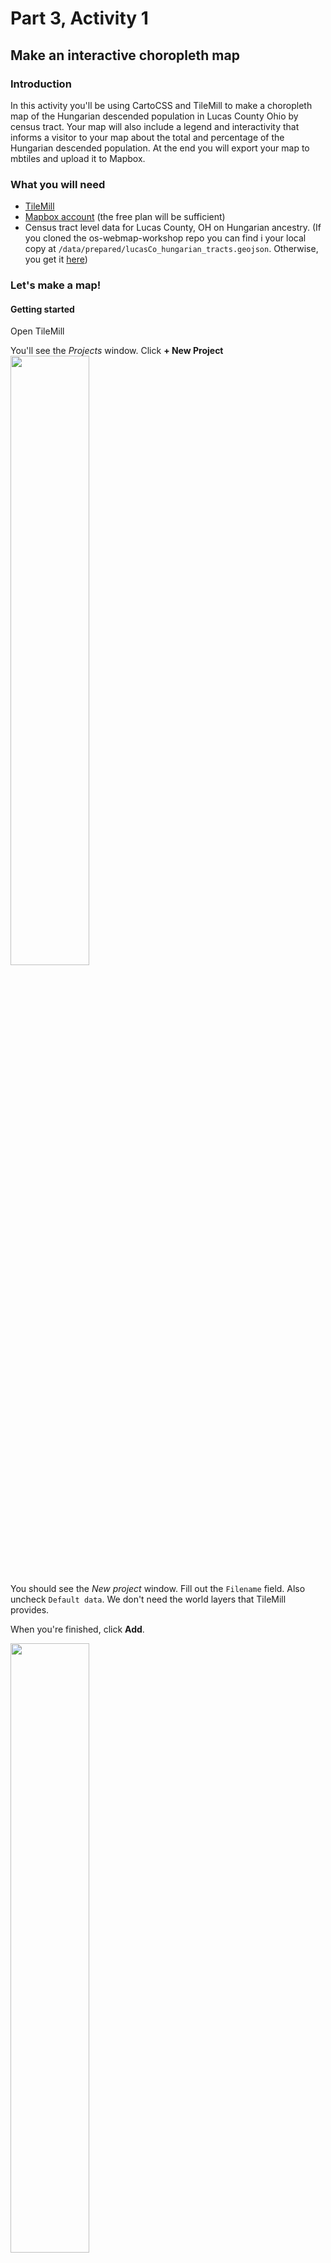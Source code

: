 # Part 3, Activity 1
## Make an interactive choropleth map

### Introduction
In this activity you'll be using CartoCSS and TileMill to make a choropleth map of the Hungarian descended population in Lucas County Ohio by census tract. Your map will also include a legend and interactivity that informs a visitor to your map about the total and percentage of the Hungarian descended population. At the end you will export your map to mbtiles and upload it to Mapbox.

### What you will need
- [TileMill](https://www.mapbox.com/tilemill/)
- [Mapbox account](https://www.mapbox.com/signup/) (the free plan will be sufficient)
- Census tract level data for Lucas County, OH on Hungarian ancestry. (If you cloned the os-webmap-workshop repo you can find i your local copy at `/data/prepared/lucasCo_hungarian_tracts.geojson`. Otherwise, you get it [here](https://raw.githubusercontent.com/maptastik/os-webmap-workshop/gh-pages/data/prepared/lucasCo_hungarian_tracts.geojson))

### Let's make a map!

#### Getting started

Open TileMill

You'll see the *Projects* window. Click  **+ New Project**<br /><img src="https://maptastik.github.com/os-webmap-workshop/images/tm-projects1.png" width=50% />

You should see the *New project* window. Fill out the `Filename` field. Also uncheck `Default data`. We don't need the world layers that TileMill provides. 

When you're finished, click **Add**.

<img src="https://maptastik.github.com/os-webmap-workshop/images/tm-projects2.png" width=50% />

In the *Projects* window, select the project you just made.

#### Setting up your workspace

TileMill will open up your project. It has, by default, added a light blue background to your project. That's no layer of data! It's just a style for the space you'll be putting your data into.

<img src="https://maptastik.github.com/os-webmap-workshop/images/tm-map1.png" width=50% />

In the right hand pane is a text area. There's a little tab denoting that this is `style.mss`. This is where we'll be adding CartoCSS to style our map.

Go ahead and just delete the default CartoCSS:

````
Map {
  background-color: #b8dee6;
}
````
Click **Save**.

You should see a gridded background. That means you have no actual background anymore. That's good! It will allow us to eventually add our map on top of other maps.

#### Adding data

In the bottom-left corner of your window you should see a vertical stack of four buttons. Each one opens up a lot of TileMill's functionality, but we're most concerned with getting some data into TileMill. As such, click the bottom-most button.

<img src="https://maptastik.github.com/os-webmap-workshop/images/tm-map2.PNG" width=10%/>

This will open up a little *Layers* window. Since we haven't added anything to our project, there aren't any layers shown. Let's change that! Click **+ Add Layer**

<img src="https://maptastik.github.com/os-webmap-workshop/images/tm-map3.PNG" width=100% />

You should see the *Add Layer* window. Fill in the `ID` field with a short name for the layer. It can be whatever you want, but it's helpful to name your layer something that describes what it is. (I opted for `tracts`). 

Select the `lucasCo_hungarian_tracts.geojson` dataset wherever you have it saved. Leave everything else as it is and click **Save &amp; Style**

<img src="https://maptastik.github.com/os-webmap-workshop/images/tm-map4.PNG" width=100% />

Alright! You've loaded in your data. You'll see some default cartoCSS for our tracts layers has been loaded into the style.mss pane on the right. Also note that in the bottom-left in the *Layers* window, we now have our tracts layer listed. You may initially not be able to the actual map of our tracts. In the *Layers* window, to the right of #tracts is a magnifying glass icon. Click that and the view will zoom to our tracts.

<img src="https://maptastik.github.com/os-webmap-workshop/images/tm-map5.png" width=100% />

#### Examining the data

Let's take a look at the data. What are we going to map? In the *Layers* window, to the right of `#tracts` is a table icon. Click it and you should see the attribute table of the tracts data. We've got two attribute fields that were joined from ACS Census data. 

- `t_hung` is total population in the tract claiming Hungarian ancestry. 

- `p_hung` is the percentage of the population in the tract that claims Hungarian ancestry. 

#### Some simple styling

Because we're making a choropleth map, it's best to use normalized data. We'll be working with the `p_hung` field for this map.

<img src="https://maptastik.github.com/os-webmap-workshop/images/tm-map6.png" width=100% />

In the stylesheet pane, we have our default styling for our tracts layer:

`#tracts {`
  <br>&nbsp;&nbsp;&nbsp;&nbsp;`line-color:#594;`
  <br>&nbsp;&nbsp;&nbsp;&nbsp;`line-width:0.5;`
  <br>&nbsp;&nbsp;&nbsp;&nbsp;`polygon-opacity:1;`
  <br>&nbsp;&nbsp;&nbsp;&nbsp;`polygon-fill:#ae8;`
<br>`}`

These style description give the map it's current look, but there are many properties of the polygon's fill and outline that can be edited. You can access the built-in CartoCSS reference by click the curly-brace (`{}`) button on that vertical stack of buttons mentioned earlier. Additionally, Mapbox includes the [reference](https://github.com/mapbox/carto/blob/master/docs/latest.md) on their GitHub page and [several examples](https://www.mapbox.com/tilemill/docs/crashcourse/styling/) in the TileMill documentation on their website.

<img src="https://maptastik.github.com/os-webmap-workshop/images/tm-ref1.png" width=100% />

Let's change some properties. Change:

- `line-color:#594;` to `line-color:#000000;`
<br />and<br />
- `polygon-fill:#ae8;` to `polygon-fill:#2980b9;`
 
Click **Save**.

If all is correct, you should have a map of census tracts in Lucas County, OH with a blue fill and black borders.

<img src="https://maptastik.github.com/os-webmap-workshop/images/tm-map7.png" width=100% />

Not too shabby! Way better than clicking through tons of dialog boxes. But this is a pretty boring map. Let's map those Hungarians!

#### Styling based on data
With CartoCSS we can assign styles to features that meet certain criteria. This is called *conditional formatting*. In this case we're going to apply conditional formatting to the fill of the tracts based on the `p_hung` field values.

We're going to need to classify our `p_hung` field to create our choropleth map. TileMill is not a GIS and thus does not generate classification schemes based on your data. You'll have to do that in QGIS, ArcGIS, or by some other means. For the sake of this activity, I've created a classification scheme you can use.
####### Classification Scheme

`Class 1: <1`
<br>
`Class 2: 1-3.9`
<br>
`Class 3: 4-6.9`
<br>
`Class 4: 7-9.9`
<br>
`Class 5: >=10`

You may, of course, create your own.

We're almost ready to apply this classification scheme to the map. But first, it would be good to get a color scheme. Rather than make one up, let's use [ColorBrewer2](http://colorbrewer2.org/). You have a lot of freedom here to pick your colors, but make sure that under the **Nature of your data** you select `sequential`. This will help ensure that you select a color scheme appropriate for the data.

Also, make sure to switch from HEX to and RGB colorspace. TileMill can handle both, but it handles transparency better with RGB.

###### Color Scheme

`Class 1: 255,255,204`
<br>
`Class 2: 194,230,153`
<br>
`Class 3: 120,198,121`
<br>
`Class 4: 49,163,84`
<br>
`Class 5: 0,104,55`

<img src="https://maptastik.github.com/os-webmap-workshop/images/tm-cb1.png" width=100% />

Let's make this choropleth happen! Go ahead and just delete:

`polygon-opacity:1;`
<br>
`polygon-fill:#2980b9;`

We don't need them as they are.

We can now apply our conditional formatting. Let's try it by just applying fill to those tracts with less than 1% of the population claiming Hungarian ancestry. Underneath `line-width: 0.5` add:

`[p_hung<1] {polygon-fill: rgb(255,255,204);}`

Click **Save**.

If there are no syntax errors, you should see that only a few census tracts have been filled in. The rest are hollow because they have no polygon-fill value at the moment. We'll change that next.

<img src="https://maptastik.github.com/os-webmap-workshop/images/tm-map8.png" width=100% />

Let's add the rest of our classes with the appropriate colors following the model from the last step:

`[p_hung>=1] {polygon-fill: rgb(194,230,153);}`
<br>
`[p_hung>=4] {polygon-fill: rgb(120,198,121);}`
<br>
`[p_hung>=7] {polygon-fill: rgb(49,163,84);}`
<br>
`[p_hung>=10] {polygon-fill: rgb(0,104,55);}`

Click **Save**. 

If all went as planned and there are no errors, you should see a choropleth map based on the classification scheme defined earlier.

<img src="https://maptastik.github.com/os-webmap-workshop/images/tm-map9.png" width=100% />

#### Adding transparency

This is a pretty nice looking choropleth map, but there's no figure to ground relationship or geographic context surrounding Lucas County. We could add additional state and county layers to create that context, but we can also place this choropleth map on top of a basemap. Although adding transparency to choropleth maps is a big no-no, in our next activity we'll be placing this map over a basemap well-suited for such a cartographic deviance.

To get that transparency in our polygon fill, we need to make a slight adjustment to our polygon-fill specifications. We can adjust transparency in RGB colors through the alpha channel, but at the moment our style doesn't address transparency. Our fill is totally opaque. To adjust that alpha channel is quite simple. Instead of `polygon-fill: rgb(...)` we need to use `polygon-fill: rgba(...)`. 

The **a** in rgba is our alpha channel and it allows us to add a fourth value in our color specification. We can select a number, 0 (totally transparent) - 1 (totally opaque), to adjust the opacity of the fill. Let's use 0.5. 

Your polygon fill formatting should look something like this:

`[p_hung<1] {polygon-fill: rgba(255,255,204,0.5);}`
<br>
`[p_hung>=1] {polygon-fill: rgba(194,230,153,0.5);}`
<br>
`[p_hung>=4] {polygon-fill: rgba(120,198,121,0.5);}`
<br>
`[p_hung>=7] {polygon-fill: rgba(49,163,84,0.5);}`
<br>
`[p_hung>=10] {polygon-fill: rgba(0,104,55,0.5);`

Click **Save**

<img src="https://maptastik.github.com/os-webmap-workshop/images/tm-map10.png" width=100% />

#### Adding Interactivity

TileMill allows you to add some limited interactivity to you map. Primarily this means you can create info windows with additional information pulled form your data. For our map, we'll add an info window that tells the user the total and percentage of the population that is Hungarian descended as well as the census tract number.

On the vertical stack of buttons in the bottom-left corner, click the pointing hand. This will open up the *Templates* window. Here you have options to add a legend, hover teaser, click function, and link to external resources. Go ahead and click **Teaser**.

<img src="https://maptastik.github.com/os-webmap-workshop/images/tp-tease1.png" width=100% />

There is a dropdown menu currently set at `--disabled--`. This dropdown lets us determine what layer we're going to call on for interaction. Select `tracts`. You'll see the gray are abelow filled with the various attributes of from our tracts data surrounded by triple curly braces (Mustache tags). 

<img src="https://maptastik.github.com/os-webmap-workshop/images/tp-tease2.png" width=100% />

In the content area above we can combine plain text or HTML with our mustachioed attributes. Let's use `{{{p_hung}}}`, `{{{t_hung}}}`, and `{{{NAME}}}` along with some HTML:

`There are <strong>{{{t_hung}}}</strong> residents (<strong>{{{p_hung}}}%</strong> of population) in tract <strong>{{{NAME}}}</strong> of Lucas County claiming Hungarian ancestry.`

Click on the **Full** button and the same text to that content area. By adding this text in both **Teaser** and **Full** we can see our info window text when we hover or click a feature.

Click **Save**.

<img src="https://maptastik.github.com/os-webmap-workshop/images/tm-map11.png" width=100% />

#### Add legend

You can create a legend using HTML. Open up the *Templates* window and select **Legend** and add the following HTML:


`<div class='my-legend'>`

`<div class='legend-title'>Hungarian Ancestry in Lucas County, OH (by census tract)</div>`

`<div class='legend-scale'>`
<br>
`<!--You can adjust background:rgba(...) and the values between </span> &amp; </li> to reflect your color and classification schemes-->`
<br>
`<ul class='legend-labels'>`
<br>&nbsp;&nbsp;&nbsp;&nbsp;`<li><span style='background:rgba(255,255,204,0.5);'></span><1%</li>`
<br>&nbsp;&nbsp;&nbsp;&nbsp;`<li><span style='background:rgba(194,230,153,0.5);'></span>1% - 3.9%</li>`
<br>&nbsp;&nbsp;&nbsp;&nbsp;`<li><span style='background:rgba(120,198,121,0.5);'></span>4% - 6.9%</li>`
<br>&nbsp;&nbsp;&nbsp;&nbsp;`<li><span style='background:rgba(49,163,84,0.5);'></span>7% - 9.9%</li>`
<br>&nbsp;&nbsp;&nbsp;&nbsp;`<li><span style='background:rgba(0,104,55,0.5);'></span>>= 10%</li>`
 <br>`</ul>`
<br>`</div>`
<br>
`<!--You can change the text between the various tags to reflect and link to your data source-->`
<br>`<div class='legend-source'>Source: <a href="#link to source">ACS 2012 5yr</a></div>`
<br>`</div>`
<br>
<br>
`<!--This the general styling info for your legend. You can change any of this to suit your needs-->`
<br>
`<style type='text/css'>`
<br>&nbsp;&nbsp;&nbsp;&nbsp;`.my-legend .legend-title {
    text-align: left;
    margin-bottom: 8px;
    font-weight: bold;
    font-size: 90%;
    }`
<br>&nbsp;&nbsp;&nbsp;&nbsp;`.my-legend .legend-scale ul {
    margin: 0;
    padding: 0;
    float: left;
    list-style: none;
    }`
<br>&nbsp;&nbsp;&nbsp;&nbsp;`.my-legend .legend-scale ul li {
    display: block;
    float: left;
    width: 50px;
    margin-bottom: 6px;
    text-align: center;
    font-size: 80%;
    list-style: none;
    }`
<br>&nbsp;&nbsp;&nbsp;&nbsp;`.my-legend ul.legend-labels li span {
    display: block;
    float: left;
    height: 15px;
    width: 50px;
    }`
<br>&nbsp;&nbsp;&nbsp;&nbsp;`.my-legend .legend-source {
    font-size: 70%;
    color: #999;
    clear: both;
    }`
<br>&nbsp;&nbsp;&nbsp;&nbsp;`.my-legend a {
    color: #777;
    }`
<br>`</style>`

Click **Save**.

You have completed styling the map in TileMill!

<img src="https://maptastik.github.com/os-webmap-workshop/images/tm-map12.png" width=100% />

#### Exporting to Mapbox

It might be fun to look at our map in TileMill, but we really want to share it on the web. We need to export our map as mbtiles and up to Mapbox so our map can be accessed online

Click **Export** in the top-right corner. This will drop down a list of export options. Click `Upload`. You'll see that of the screen is grayed out. Zoom into Lucas County at `Zoom 9`. Use click+shift to drag a rectangle tight around Lucas County. 

Next head over to the form pane to the right. Fill in the `Name`. Close the Zoom sliders to 9 on the left and 15 on the right (we will only export mbtiles at zoom levels 9-15). For `Center` use `-83.6383,41.5663,9`. Leave everything else the same and click **Upload**.

<img src="https://maptastik.github.com/os-webmap-workshop/images/tm-map13.png" width=100% />

#### View online

To view your map online go to [Mapbox.com]() and sign in if you haven't already. Click **Data**.

<img src="https://maptastik.github.com/os-webmap-workshop/images/mb-web1.png" width=100% />

Click your map. This will drop down several bits of information about your map as well as options for you to access your map. Click **Preview**.

<img src="https://maptastik.github.com/os-webmap-workshop/images/mb-web2.png" width=100% />

There's your map on the web! If you want, you can share it or embed it on your website, blog, or social media. Just click the share button in the bottom-left corner. This will bring up several sharing options for your map.

<img src="https://maptastik.github.com/os-webmap-workshop/images/mb-web3.png" width=100% />

TaDa! You've made a web map using CartoCSS and TileMill. Pat yourself on the back. You've earned it.

#### What next?

What if we added some figure-ground relations to this map so that we can see our census tracts in a geographic context? Let's do that!